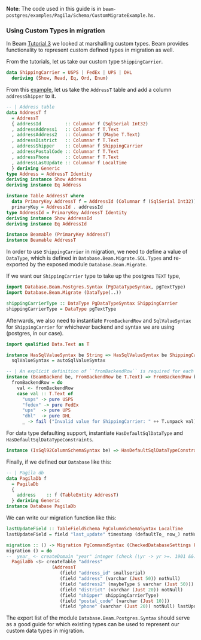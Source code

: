 **Note**: The code used in this guide is in `beam-postgres/examples/Pagila/Schema/CustomMigrateExample.hs`.

### Using Custom Types in migration ###
In Beam [Tutorial 3](https://haskell-beam.github.io/beam/tutorials/tutorial3/) we looked at marshalling custom types.
Beam provides functionality to represent custom defined types in migration as well.

From the tutorials, let us take our custom type `ShippingCarrier`.
```haskell
data ShippingCarrier = USPS | FedEx | UPS | DHL
  deriving (Show, Read, Eq, Ord, Enum)
```

From this [example](https://github.com/haskell-beam/beam/blob/master/beam-postgres/examples/Pagila/Schema/V0001.hs),
let us take the `AddressT` table and add a column `addressShipper` to it.
```haskell
-- | Address table
data AddressT f
  = AddressT
  { addressId         :: Columnar f (SqlSerial Int32)
  , addressAddress1   :: Columnar f T.Text
  , addressAddress2   :: Columnar f (Maybe T.Text)
  , addressDistrict   :: Columnar f T.Text
  , addressShipper    :: Columnar f ShippingCarrier
  , addressPostalCode :: Columnar f T.Text
  , addressPhone      :: Columnar f T.Text
  , addressLastUpdate :: Columnar f LocalTime
  } deriving Generic
type Address = AddressT Identity
deriving instance Show Address
deriving instance Eq Address

instance Table AddressT where
  data PrimaryKey AddressT f = AddressId (Columnar f (SqlSerial Int32)) deriving Generic
  primaryKey = AddressId . addressId
type AddressId = PrimaryKey AddressT Identity
deriving instance Show AddressId
deriving instance Eq AddressId

instance Beamable (PrimaryKey AddressT)
instance Beamable AddressT
```

In order to use `ShippingCarrier` in migration, we need to define a value of `DataType`,
which is defined in `Database.Beam.Migrate.SQL.Types` and re-exported by the exposed module `Database.Beam.Migrate`.

If we want our `ShippingCarrier` type to take up the postgres `TEXT` type,
```haskell
import Database.Beam.Postgres.Syntax (PgDataTypeSyntax, pgTextType)
import Database.Beam.Migrate (DataType(..))

shippingCarrierType :: DataType PgDataTypeSyntax ShippingCarrier
shippingCarrierType = DataType pgTextType
```

Afterwards, we also need to instantiate `FromBackendRow` and `SqlValueSyntax` for `ShippingCarrier`
for whichever backend and syntax we are using (postgres, in our case).

```haskell
import qualified Data.Text as T

instance HasSqlValueSyntax be String => HasSqlValueSyntax be ShippingCarrier where
  sqlValueSyntax = autoSqlValueSyntax

-- | An explicit definition of ``fromBackendRow`` is required for each custom type
instance (BeamBackend be, FromBackendRow be T.Text) => FromBackendRow be ShippingCarrier where
  fromBackendRow = do
    val <- fromBackendRow
    case val :: T.Text of
      "usps" -> pure USPS
      "fedex" -> pure FedEx
      "ups"  -> pure UPS
      "dhl"  -> pure DHL
      _ -> fail ("Invalid value for ShippingCarrier: " ++ T.unpack val)
```

For data type defaulting support, instantiate `HasDefaultSqlDataType` and `HasDefaultSqlDataTypeConstraints`.
```haskell
instance (IsSql92ColumnSchemaSyntax be) => HasDefaultSqlDataTypeConstraints be ShippingCarrier
```

Finally, if we defined our `Database` like this:
```haskell
-- | Pagila db
data PagilaDb f
  = PagilaDb
  {
    address    :: f (TableEntity AddressT)
  } deriving Generic
instance Database PagilaDb
```

We can write our migration function like this:
```haskell
lastUpdateField :: TableFieldSchema PgColumnSchemaSyntax LocalTime
lastUpdateField = field "last_update" timestamp (defaultTo_ now_) notNull

migration :: () -> Migration PgCommandSyntax (CheckedDatabaseSettings Postgres PagilaDb)
migration () = do
--  year_ <- createDomain "year" integer (check (\yr -> yr >=. 1901 &&. yr <=. 2155))
  PagilaDb <$> createTable "address"
                 (AddressT
                    (field "address_id" smallserial)
                    (field "address" (varchar (Just 50)) notNull)
                    (field "address2" (maybeType $ varchar (Just 50)))
                    (field "district" (varchar (Just 20)) notNull)
                    (field "shipper" shippingCarrierType)
                    (field "postal_code" (varchar (Just 10)))
                    (field "phone" (varchar (Just 20)) notNull) lastUpdateField)

```

The export list of the module `Database.Beam.Postgres.Syntax` should serve as a good guide
for which existing types can be used to represent our custom data types in migration.
